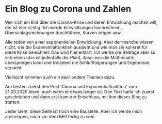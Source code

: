 # Ein Blog zu Corona und Zahlen

Wer sich ein Bild über die Corona-Krise und deren Entwicklung machen will, der ist hier richtig. Ich werde Entwicklungen hochrechnen, Überschlagsrechnungen durchführen, Kurven zeigen usw. 

Alle reden von einer exponentiellen Entwicklung. Aber der manche wissen nicht, wie die Exponentialfunktion aussieht und wie man sie konkret für diese Krise berechnet. Das wird hier erklärt. Ich werde die Beiträge aber so schreiben (das ist jedenfalls der Plan), dass man die Mathematik überspringen kann und trotzdem die Schlußfolgerungen und Ergebnisse versteht.

Vielleicht kommen auch ein paar andere Themen dazu.

Am besten zuerst den Post 'Corona und Exponentialfunktion' vom 21.03.2020 lesen, auch wenn er etwas länger ist. Den Text hatte ich zuerst geschrieben und dann erst kam der Entschluss, mit ihm dieses Blog zu starten.

Jeder sieht, diese Seite ist noch eine Baustelle. Aber ich werde mich anstrengen, noch vor dem BER fertig zu sein.